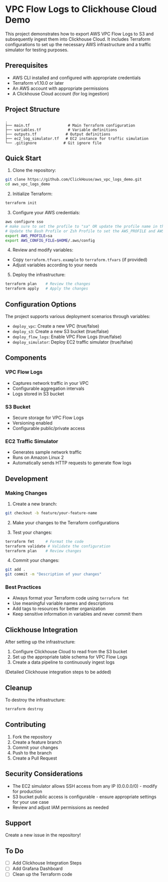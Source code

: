 # VPC Flow Logs to Clickhouse Cloud Demo

This project demonstrates how to export AWS VPC Flow Logs to S3 and subsequently ingest them into Clickhouse Cloud. It includes Terraform configurations to set up the necessary AWS infrastructure and a traffic simulator for testing purposes.

## Prerequisites

- AWS CLI installed and configured with appropriate credentials
- Terraform v1.10.0 or later
- An AWS account with appropriate permissions
- A Clickhouse Cloud account (for log ingestion)

## Project Structure

```
.
├── main.tf                 # Main Terraform configuration
├── variables.tf            # Variable definitions
├── outputs.tf             # Output definitions
├── ec2_log_simulator.tf   # EC2 instance for traffic simulation
└── .gitignore            # Git ignore file
```

## Quick Start

1. Clone the repository:

```bash
git clone https://github.com/ClickHouse/aws_vpc_logs_demo.git
cd aws_vpc_logs_demo
```

2. Initialize Terraform:

```bash
terraform init
```

3. Configure your AWS credentials:

```bash
aws configure sso
# make sure to set the profile to "sa" OR update the profile name in the main.tf file
# Update the Bash Profile or Zsh Profile to set the AWS_PROFILE and AWS_CONFIG_FILE environment variables
export AWS_PROFILE=sa
export AWS_CONFIG_FILE=$HOME/.aws/config
```

4. Review and modify variables:

- Copy `terraform.tfvars.example` to `terraform.tfvars` (if provided)
- Adjust variables according to your needs

5. Deploy the infrastructure:

```bash
terraform plan    # Review the changes
terraform apply   # Apply the changes
```

## Configuration Options

The project supports various deployment scenarios through variables:

- `deploy_vpc`: Create a new VPC (true/false)
- `deploy_s3`: Create a new S3 bucket (true/false)
- `deploy_flow_logs`: Enable VPC Flow Logs (true/false)
- `deploy_simulator`: Deploy EC2 traffic simulator (true/false)

## Components

### VPC Flow Logs

- Captures network traffic in your VPC
- Configurable aggregation intervals
- Logs stored in S3 bucket

### S3 Bucket

- Secure storage for VPC Flow Logs
- Versioning enabled
- Configurable public/private access

### EC2 Traffic Simulator

- Generates sample network traffic
- Runs on Amazon Linux 2
- Automatically sends HTTP requests to generate flow logs

## Development

### Making Changes

1. Create a new branch:

```bash
git checkout -b feature/your-feature-name
```

2. Make your changes to the Terraform configurations

3. Test your changes:

```bash
terraform fmt     # Format the code
terraform validate # Validate the configuration
terraform plan    # Review changes
```

4. Commit your changes:

```bash
git add .
git commit -m "Description of your changes"
```

### Best Practices

- Always format your Terraform code using `terraform fmt`
- Use meaningful variable names and descriptions
- Add tags to resources for better organization
- Keep sensitive information in variables and never commit them

## Clickhouse Integration

After setting up the infrastructure:

1. Configure Clickhouse Cloud to read from the S3 bucket
2. Set up the appropriate table schema for VPC Flow Logs
3. Create a data pipeline to continuously ingest logs

(Detailed Clickhouse integration steps to be added)

## Cleanup

To destroy the infrastructure:

```bash
terraform destroy
```

## Contributing

1. Fork the repository
2. Create a feature branch
3. Commit your changes
4. Push to the branch
5. Create a Pull Request

## Security Considerations

- The EC2 simulator allows SSH access from any IP (0.0.0.0/0) - modify for production
- S3 bucket public access is configurable - ensure appropriate settings for your use case
- Review and adjust IAM permissions as needed

## Support

Create a new issue in the repository!

## To Do

- [ ] Add Clickhouse Integration Steps
- [ ] Add Grafana Dashboard
- [ ] Clean up the Terraform code

